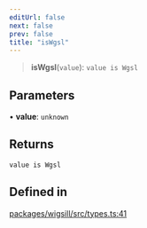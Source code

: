 ```yaml
---
editUrl: false
next: false
prev: false
title: "isWgsl"
---
```


> **isWgsl**(`value`): `value is Wgsl`

## Parameters

• **value**: `unknown`

## Returns

`value is Wgsl`

## Defined in

[packages/wigsill/src/types.ts:41](https://github.com/software-mansion-labs/wigsill/blob/3eabd476f023822e50f40404033f5b0520bf8089/packages/wigsill/src/types.ts#L41)
